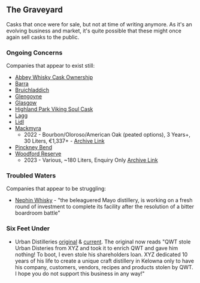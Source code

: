 
## The Graveyard

Casks that once were for sale, but not at time of writing anymore.  As it's an evolving business and market, it's quite possible that these might once again sell casks to the public.

### Ongoing Concerns

Companies that appear to exist still:

* [Abbey Whisky Cask Ownership](https://www.abbeywhisky.com/cask-ownership.html)
* [Barra](http://www.uisgebeathananeilean.co.uk/invest.html)
* [Bruichladdich](https://www.bruichladdich.com/whisky-shop/casks)
* [Glengoyne](https://shop.glengoyne.com/)
* [Glasgow](https://www.glasgowdistillery.com/)
* [Highland Park Viking Soul Cask](https://www.highlandparkwhisky.com/viking-soul-cask-release/)
* [Lagg](http://www.laggwhisky.com/)
* [Lidl](https://www.lidl.de/de/ben-bracken-whiskyfass-30l/p302982)
* [Mackmyra](https://www.mackmyra.se/en)
  * 2022 - Bourbon/Oloroso/American Oak (peated options), 3 Years+, 30 Liters, €1,337+ - [Archive Link](https://web.archive.org/web/20221201125510/https://mackmyra.se/fat-3/)
* [Pinckney Bend](http://pinckneybend.com/buy-your-own-barrel/)
* [Woodford Reserve](https://www.woodfordreserve.com/)
  * 2023 - Various, ~180 Liters, Enquiry Only [Archive Link](https://web.archive.org/web/20240412204956/https://www.woodfordreserve.com/en-uk/lifestyle/personal-selection/)

### Troubled Waters

Companies that appear to be struggling:

* [Nephin Whisky](https://www.instagram.com/nephinwhiskey/) - "the beleaguered Mayo distillery, is working on a fresh round of investment to complete its facility after the resolution of a bitter boardroom battle"

### Six Feet Under

* Urban Distilleries [original](https://www.urbandistilleries.ca/) & [current](https://www.urban-distilleries.com/home/).  The original now reads "QWT stole Urban Disteries from XYZ and took it to enrich QWT and gave him nothing! To boot, I even stole his shareholders loan.  XYZ dedicated 10 years of his life to create a unique craft distillery in Kelowna only to have his company, customers, vendors, recipes and products stolen by QWT.  I hope you do not support this business in any way!"